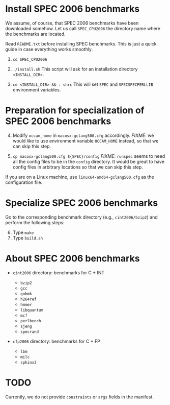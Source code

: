 # Install SPEC 2006 benchmarks #

We assume, of course, that SPEC 2006 benchmarks have been downloaded
somehow. Let us call `SPEC_CPU2006` the directory name where the
benchmarks are located.

Read `README.txt` before installing SPEC benchmarks. This is just a
quick guide in case everything works smoothly.

1. `cd SPEC_CPU2006`

2. `./install.sh`
   This script will ask for an installation directory `<INSTALL_DIR>`.

3. `cd <INSTALL_DIR> && . shrc` 
   This will set `SPEC` and `SPECSPECPERLLIB` environment variables.

# Preparation for specialization of SPEC 2006 benchmarks #

4. Modify `occam_home` in `macosx-gclang500.cfg` accordingly.
   *FIXME*: we would like to use environment variable `OCCAM_HOME`
   instead, so that we can skip this step.

5. `cp macosx-gclang500.cfg ${SPEC}/config`
   *FIXME*: `runspec` seems to need all the config files to be in the
   `config` directory.  It would be great to have config files in
   arbitrary locations so that we can skip this step.

If you are on a Linux machine, use `linux64-amd64-gclang500.cfg` as
the configuration file.

# Specialize SPEC 2006 benchmarks #

Go to the corresponding benchmark directory (e.g., `cint2006/bzip2`) and
perform the following steps:

6. Type `make`
7. Type `build.sh`


# About SPEC 2006 benchmarks #

- `cint2006` directory: benchmarks for C + INT  
  - `bzip2`
  - `gcc`
  - `gobmk`
  - `h264ref`
  - `hmmer`
  - `libquantum`
  - `mcf`
  - `perlbench`
  - `sjeng`
  - `specrand`
  
- `cfp2006` directory: benchmarks for C + FP
  - `lbm`
  - `milc`
  - `sphinx3`

# TODO #

Currently, we do not provide `constraints` or `args` fields in the
manifest.
